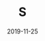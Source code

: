 ---
title: "S"
date: "2019-11-25"
section: "Enciclopédia"
sectionSlug: "enciclopedia"
category: "Termos"
categorySlug: "termos"
subcategory: "S"
subcategorySlug: "s"
featuredImage: "enciclopedia-featured"
pageType: "subcategory"
indexOrder: 530
---